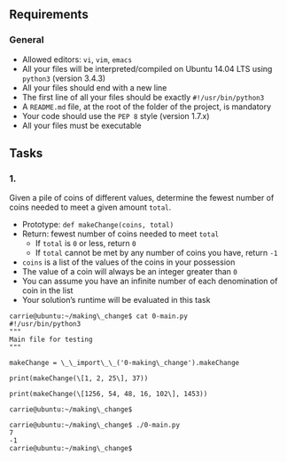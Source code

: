## Requirements

### General

- Allowed editors: `vi`, `vim`, `emacs`
- All your files will be interpreted/compiled on Ubuntu 14.04 LTS using `python3` (version 3.4.3)
- All your files should end with a new line
- The first line of all your files should be exactly `#!/usr/bin/python3`
- A `README.md` file, at the root of the folder of the project, is mandatory
- Your code should use the `PEP 8` style (version 1.7.x)
- All your files must be executable

## Tasks

### 1.

Given a pile of coins of different values, determine the fewest number of coins needed to meet a given amount `total`.

- Prototype: `def makeChange(coins, total)`
- Return: fewest number of coins needed to meet `total`
  - If `total` is `0` or less, return `0`
  - If `total` cannot be met by any number of coins you have, return `-1`
- `coins` is a list of the values of the coins in your possession
- The value of a coin will always be an integer greater than `0`
- You can assume you have an infinite number of each denomination of coin in the list
- Your solution’s runtime will be evaluated in this task

```
carrie@ubuntu:~/making\_change$ cat 0-main.py
#!/usr/bin/python3
"""
Main file for testing
"""

makeChange = \_\_import\_\_('0-making\_change').makeChange

print(makeChange(\[1, 2, 25\], 37))

print(makeChange(\[1256, 54, 48, 16, 102\], 1453))

carrie@ubuntu:~/making\_change$

carrie@ubuntu:~/making\_change$ ./0-main.py
7
-1
carrie@ubuntu:~/making\_change$
```
